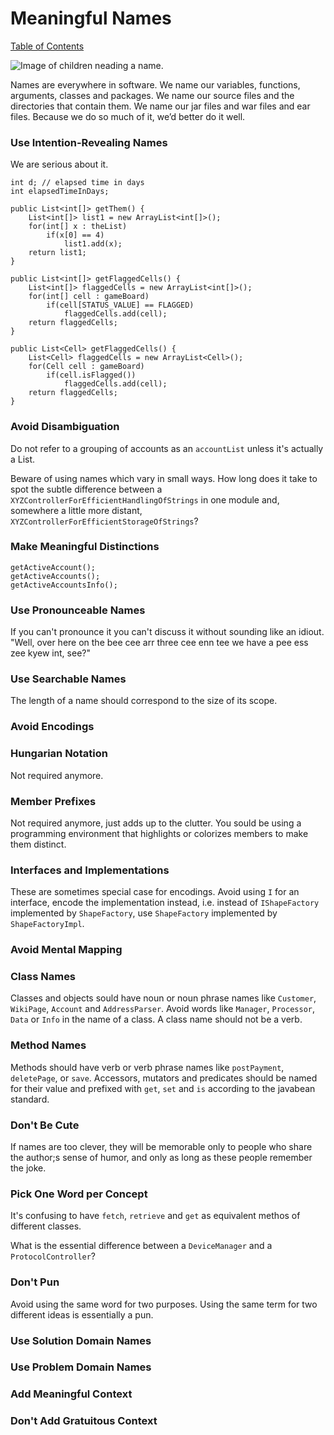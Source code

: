 # Meaningful Names
[Table of Contents](https://github.com/npuri1903/Programming-Books/blob/master/Clean-Code/Index.md)

![Image of children neading a name.](http://www.javaskool.com/codeResources/CleanCodeChapters/cleancodePics/meaningfulNames.png)

Names are everywhere in software. We name our variables, functions, arguments, classes and packages. We name our source files and the directories that contain them. We name our jar files and war files and ear files. Because we do so much of it, we’d better do it well.

### Use Intention-Revealing Names
We are serious about it.

```
int d; // elapsed time in days
int elapsedTimeInDays;
```

```
public List<int[]> getThem() {
    List<int[]> list1 = new ArrayList<int[]>();
    for(int[] x : theList)
        if(x[0] == 4)
            list1.add(x);
    return list1;
}

public List<int[]> getFlaggedCells() {
    List<int[]> flaggedCells = new ArrayList<int[]>();
    for(int[] cell : gameBoard)
        if(cell[STATUS_VALUE] == FLAGGED)
            flaggedCells.add(cell);
    return flaggedCells;
}

public List<Cell> getFlaggedCells() {
    List<Cell> flaggedCells = new ArrayList<Cell>();
    for(Cell cell : gameBoard)
        if(cell.isFlagged())
            flaggedCells.add(cell);
    return flaggedCells;
}
```

### Avoid Disambiguation
Do not refer to a grouping of accounts as an `accountList` unless it's actually a List.

Beware of using names which vary in small ways. How long does it take to spot the subtle difference between a `XYZControllerForEfficientHandlingOfStrings` in one module and, somewhere a little more distant, `XYZControllerForEfficientStorageOfStrings`? 


### Make Meaningful Distinctions
```
getActiveAccount();
getActiveAccounts();
getActiveAccountsInfo();
```

### Use Pronounceable Names
If you can't pronounce it you can't discuss it without sounding like an idiout. "Well, over here on the bee cee arr three cee enn tee we have a pee ess zee kyew int, see?"

### Use Searchable Names
The length of a name should correspond to the size of its scope.

### Avoid Encodings

### Hungarian Notation
Not required anymore.

### Member Prefixes
Not required anymore, just adds up to the clutter. You sould be using a programming environment that highlights or colorizes members to make them distinct.

### Interfaces and Implementations
These are sometimes special case for encodings. Avoid using `I` for an interface, encode the implementation instead, i.e. instead of `IShapeFactory` implemented by `ShapeFactory`, use `ShapeFactory` implemented by `ShapeFactoryImpl`.

### Avoid Mental Mapping

### Class Names
Classes and objects sould have noun or noun phrase names like `Customer`, `WikiPage`, `Account` and `AddressParser`. Avoid words like `Manager`, `Processor`, `Data` or `Info` in the name of a class. A class name should not be a verb.

### Method Names
Methods should have verb or verb phrase names like `postPayment`, `deletePage`, or `save`. Accessors, mutators and predicates should be named for their value and prefixed with `get`, `set` and `is` according to the javabean standard.

### Don't Be Cute
If names are too clever, they will be memorable only to people who share the author;s sense of humor, and only as long as these people remember the joke.

### Pick One Word per Concept
It's confusing to have `fetch`, `retrieve` and `get` as equivalent methos of different classes.

What is the essential difference between a `DeviceManager` and a `ProtocolController`?

### Don't Pun
Avoid using the same word for two purposes. Using the same term for two different ideas is essentially a pun.

### Use Solution Domain Names

### Use Problem Domain Names

### Add Meaningful Context

### Don't Add Gratuitous Context


